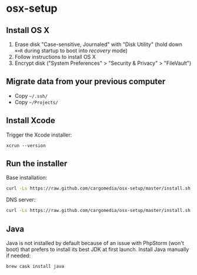 osx-setup
=========

Install OS X
------------
1. Erase disk "Case-sensitive, Journaled" with "Disk Utility" (hold down `⌘+R` during startup to boot into *recovery* mode)
2. Follow instructions to install OS X
3. Encrypt disk ("System Preferences" > "Security & Privacy" > "FileVault")

Migrate data from your previous computer
----------------------------------------
- Copy `~/.ssh/`
- Copy `~/Projects/`

Install Xcode
-------------
Trigger the Xcode installer:
```
xcrun --version
```

Run the installer
-----------------
Base installation:
```bash
curl -Ls https://raw.github.com/cargomedia/osx-setup/master/install.sh | bash
```

DNS server:
```bash
curl -Ls https://raw.github.com/cargomedia/osx-setup/master/install.sh | ROLE=dns bash
```

Java
----
Java is not installed by default because of an issue with PhpStorm (won't boot) that prefers to
install its best JDK at first launch. Install Java manually if needed:
```bash
brew cask install java
```
